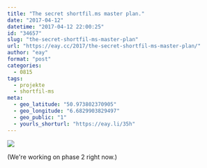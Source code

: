 ```yaml
---
title: "The secret shortfil.ms master plan."
date: "2017-04-12"
datetime: "2017-04-12 22:00:25"
id: "34657"
slug: "the-secret-shortfil-ms-master-plan"
url: "https://eay.cc/2017/the-secret-shortfil-ms-master-plan/"
author: "eay"
format: "post"
categories:
  - 0815
tags:
  - projekte
  - shortfil-ms
meta:
  - geo_latitude: "50.973802370905"
  - geo_longitude: "6.6829903829497"
  - geo_public: "1"
  - yourls_shorturl: "https://eay.li/35h"
---
```


![](https://eay.cc/uploads/2017/shortfilms-masterplan.png)

(We're working on phase 2 right now.)
